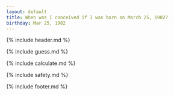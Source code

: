 ```yaml
---
layout: default
title: When was I conceived if I was born on March 25, 1902?
birthday: Mar 25, 1902
---
```


{% include header.md %}

{% include guess.md %}

{% include calculate.md %}

{% include safety.md %}

{% include footer.md %}



